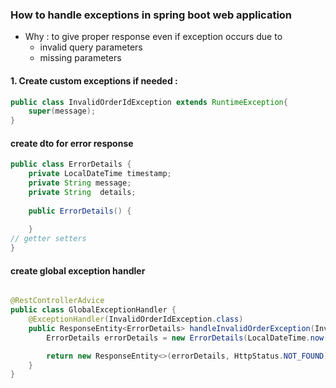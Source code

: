 ### How to handle exceptions in spring boot web application
- Why : to give proper response even if exception occurs due to
    - invalid query parameters
    - missing parameters
#### 1. Create custom exceptions if needed :
```java
public class InvalidOrderIdException extends RuntimeException{
    super(message);
}
```
####  create dto for error response
```java
public class ErrorDetails {
	private LocalDateTime timestamp;
	private String message;
	private String  details;
	
	public ErrorDetails() {
		
	}
// getter setters
}
```
#### create global exception handler
```java

@RestControllerAdvice
public class GlobalExceptionHandler {
    @ExceptionHandler(InvalidOrderIdException.class)
	public ResponseEntity<ErrorDetails> handleInvalidOrderException(InvalidOrderIdException ex) {
		ErrorDetails errorDetails = new ErrorDetails(LocalDateTime.now(), ex.getLocalizedMessage(), ex.getMessage());

		return new ResponseEntity<>(errorDetails, HttpStatus.NOT_FOUND);
	}
}
```
